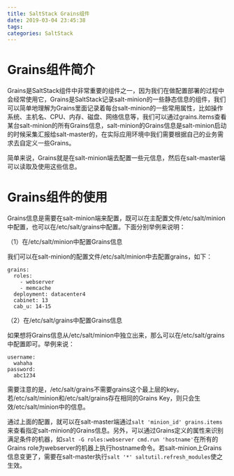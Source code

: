 ```yaml
---
title: SaltStack Grains组件
date: 2019-03-04 23:45:38
tags:
categories: SaltStack
---
```


# Grains组件简介

Grains是SaltStack组件中非常重要的组件之一，因为我们在做配置部署的过程中会经常使用它，Grains是SaltStack记录salt-minion的一些静态信息的组件，我们可以简单地理解为Grains里面记录着每台salt-minion的一些常用属性，比如操作系统、主机名、CPU、内存、磁盘、网络信息等，我们可以通过grains.items查看某台salt-minion的所有Grains信息，salt-minion的Grains信息是salt-minion启动的时候采集汇报给salt-master的，在实际应用环境中我们需要根据自己的业务需求去自定义一些Grains。

简单来说，Grains就是在salt-minion端去配置一些元信息，然后在salt-master端可以读取及使用这些信息。

# Grains组件的使用

Grains信息是需要在salt-minion端来配置，既可以在主配置文件/etc/salt/minion中配置，也可以在/etc/salt/grains中配置。下面分别举例来说明：

（1）在/etc/salt/minion中配置Grains信息

我们可以在salt-minion的配置文件/etc/salt/minion中去配置grains，如下：

```
grains:
  roles:
    - webserver
    - memcache
  deployment: datacenter4
  cabinet: 13
  cab_u: 14-15
```

（2）在/etc/salt/grains中配置Grains信息

如果想将Grains信息从/etc/salt/minion中独立出来，那么可以在/etc/salt/grains中配置即可。举例来说：

```
username:
  wahaha
password:
  abc1234
```

需要注意的是，/etc/salt/grains不需要grains这个最上层的key。若/etc/salt/minion和/etc/salt/grains存在相同的Grains Key，则只会生效/etc/salt/minion中的信息。

通过上面的配置，就可以在salt-master端通过`salt 'minion_id' grains.items`来查看指定salt-minion的Grains信息。另外，可以通过Grains定义的属性来识别满足条件的机器，如`salt -G roles:webserver cmd.run 'hostname'`在所有的Grains role为webserver的机器上执行hostname命令。若salt-minion上Grains信息变更了，需要在salt-master执行`salt '*' saltutil.refresh_modules`使之生效。
